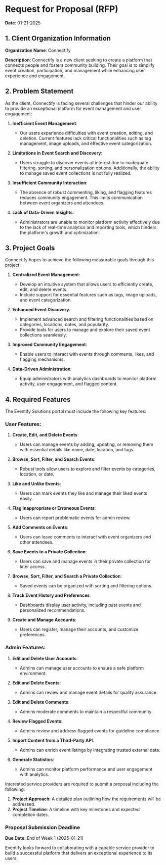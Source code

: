 # Request for Proposal (RFP)

**Date**: 01-21-2025

## 1. Client Organization Information
**Organization Name**: Connectify
  
**Description**: Connectify is a new client seeking to create a platform that connects people and fosters community building. Their goal is to simplify event creation, participation, and management while enhancing user experience and engagement.

## 2. Problem Statement
As the client, Connectify is facing several challenges that hinder our ability to provide an exceptional platform for event management and user engagement:

1. **Inefficient Event Management**:
   - Our users experience difficulties with event creation, editing, and deletion. Current features lack critical functionalities such as tag management, image uploads, and effective event categorization.

2. **Limitations in Event Search and Discovery**:
   - Users struggle to discover events of interest due to inadequate filtering, sorting, and personalization options. Additionally, the ability to manage saved event collections is not fully realized.

3. **Insufficient Community Interaction**:
   - The absence of robust commenting, liking, and flagging features reduces community engagement. This limits communication between event organizers and attendees.

4. **Lack of Data-Driven Insights**:
   - Administrators are unable to monitor platform activity effectively due to the lack of real-time analytics and reporting tools, which hinders the platform's growth and optimization.


## 3. Project Goals
Connectify hopes to achieve the following measurable goals through this project:

1. **Centralized Event Management**:
   - Develop an intuitive system that allows users to efficiently create, edit, and delete events.
   - Include support for essential features such as tags, image uploads, and event categorization.

2. **Enhanced Event Discovery**:
   - Implement advanced search and filtering functionalities based on categories, locations, dates, and popularity.
   - Provide tools for users to manage and explore their saved event collections seamlessly.

3. **Improved Community Engagement**:
   - Enable users to interact with events through comments, likes, and flagging mechanisms.

4. **Data-Driven Administration**:
   - Equip administrators with analytics dashboards to monitor platform activity, user engagement, and flagged content.

## 4. Required Features
The Eventify Solutions portal must include the following key features:

### User Features:
1. **Create, Edit, and Delete Events**:
   - Users can manage events by adding, updating, or removing them with essential details like name, date, location, and tags.

2. **Browse, Sort, Filter, and Search Events**:
   - Robust tools allow users to explore and filter events by categories, location, or date.

3. **Like and Unlike Events**:
   - Users can mark events they like and manage their liked events easily.

4. **Flag Inappropriate or Erroneous Events**:
   - Users can report problematic events for admin review.

5. **Add Comments on Events**:
   - Users can leave comments to interact with event organizers and other attendees.

6. **Save Events to a Private Collection**:
   - Users can save and manage events in their private collection for later access.

7. **Browse, Sort, Filter, and Search a Private Collection**:
   - Saved events can be organized with sorting and filtering options.

8. **Track Event History and Preferences**:
   - Dashboards display user activity, including past events and personalized recommendations.

9. **Create and Manage Accounts**:
   - Users can register, manage their accounts, and customize preferences.

### Admin Features:
1. **Edit and Delete User Accounts**:
   - Admins can manage user accounts to ensure a safe platform environment.

2. **Edit and Delete Events**:
   - Admins can review and manage event details for quality assurance.

3. **Edit and Delete Comments**:
   - Admins moderate comments to maintain a respectful community.

4. **Review Flagged Events**:
   - Admins review and address flagged events for guideline compliance.

5. **Import Content from a Third-Party API**:
   - Admins can enrich event listings by integrating trusted external data.

6. **Generate Statistics**:
   - Admins can monitor platform performance and user engagement with analytics.


Interested service providers are required to submit a proposal including the following:

1. **Project Approach**: A detailed plan outlining how the requirements will be addressed.
2. **Project Timeline**: A timeline with key milestones and expected completion dates.

### Proposal Submission Deadline
**Due Date**: End of Week 1 (2025-01-21)

Eventify looks forward to collaborating with a capable service provider to build a successful platform that delivers an exceptional experience to its users. 